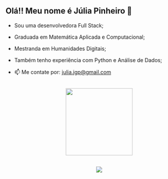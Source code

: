 ## Olá!! Meu nome é Júlia Pinheiro 👋

- Sou uma desenvolvedora Full Stack;
- Graduada em Matemática Aplicada e Computacional;
- Mestranda em Humanidades Digitais;
- Também tenho experiência com Python e Análise de Dados;

- 📫 Me contate por: julia.jgp@gmail.com

##

<div align="center">
  <a href="https://github.com/juliajgp">
  <!--<img height="180em" src="https://github-readme-stats.vercel.app/api?username=juliajgp&show_icons=true&theme=dracula&include_all_commits=true&count_private=true"/>-->
  <img height="180em" src="https://github-readme-stats.vercel.app/api/top-langs/?username=juliajgp&layout=compact&langs_count=7&theme=dracula"/>
    </div>
 
##
  
<div align="center">
<a href=https://www.linkedin.com/in/julia-gomes-pinheiro/" target="_blank"><img src="https://img.shields.io/badge/-LinkedIn-%230077B5?style=for-the-badge&logo=linkedin&logoColor=white" target="_blank"></a>

 
##
  

